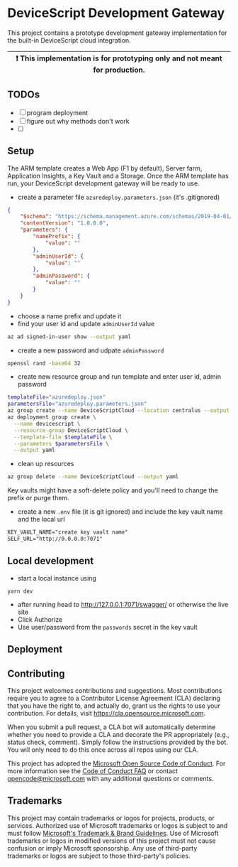 # DeviceScript Development Gateway

This project contains a prototype development gateway implementation
for the built-in DeviceScript cloud integration.

| :exclamation: This implementation is for prototyping only and not meant for production. |
| --------------------------------------------------------------------------------------- |

## TODOs

-   [ ] program deployment
-   [ ] figure out why methods don't work
-   [ ]

## Setup

The ARM template creates a Web App (F1 by default), Server farm, Application Insights, a Key Vault and a Storage.
Once the ARM template has run, your DeviceScript development gateway will be ready to use.

-   create a parameter file `azuredeploy.parameters.json` (it's .gitignored)

```json
{
    "$schema": "https://schema.management.azure.com/schemas/2019-04-01/deploymentParameters.json#",
    "contentVersion": "1.0.0.0",
    "parameters": {
        "namePrefix": {
            "value": ""
        },
        "adminUserId": {
            "value": ""
        },
        "adminPassword": {
            "value": ""
        }
    }
}
```

-   choose a name prefix and update it
-   find your user id and update `adminUserId` value

```bash
az ad signed-in-user show --output yaml
```

-   create a new password and udpate `adminPassword`

```bash
openssl rand -base64 32
```

-   create new resource group and run template and enter user id, admin password

```bash
templateFile="azuredeploy.json"
parametersFile="azuredeploy.parameters.json"
az group create --name DeviceScriptCloud --location centralus --output yaml
az deployment group create \
  --name devicescript \
  --resource-group DeviceScriptCloud \
  --template-file $templateFile \
  --parameters $parametersFile \
  --output yaml
```

-   clean up resources

```bash
az group delete --name DeviceScriptCloud --output yaml
```

Key vaults might have a soft-delete policy and you'll need to change the prefix or purge them.

-   create a new `.env` file (it is git ignored) and include the key vault name and the local url

```txt
KEY_VAULT_NAME="create key vault name"
SELF_URL="http://0.0.0.0:7071"
```

## Local development

-   start a local instance using

```
yarn dev
```

-   after running head to http://127.0.0.1:7071/swagger/ or otherwise the live site
-   Click Authorize
-   Use user/password from the `passwords` secret in the key vault

## Deployment

## Contributing

This project welcomes contributions and suggestions.  Most contributions require you to agree to a
Contributor License Agreement (CLA) declaring that you have the right to, and actually do, grant us
the rights to use your contribution. For details, visit https://cla.opensource.microsoft.com.

When you submit a pull request, a CLA bot will automatically determine whether you need to provide
a CLA and decorate the PR appropriately (e.g., status check, comment). Simply follow the instructions
provided by the bot. You will only need to do this once across all repos using our CLA.

This project has adopted the [Microsoft Open Source Code of Conduct](https://opensource.microsoft.com/codeofconduct/).
For more information see the [Code of Conduct FAQ](https://opensource.microsoft.com/codeofconduct/faq/) or
contact [opencode@microsoft.com](mailto:opencode@microsoft.com) with any additional questions or comments.

## Trademarks

This project may contain trademarks or logos for projects, products, or services. Authorized use of Microsoft 
trademarks or logos is subject to and must follow 
[Microsoft's Trademark & Brand Guidelines](https://www.microsoft.com/en-us/legal/intellectualproperty/trademarks/usage/general).
Use of Microsoft trademarks or logos in modified versions of this project must not cause confusion or imply Microsoft sponsorship.
Any use of third-party trademarks or logos are subject to those third-party's policies.
